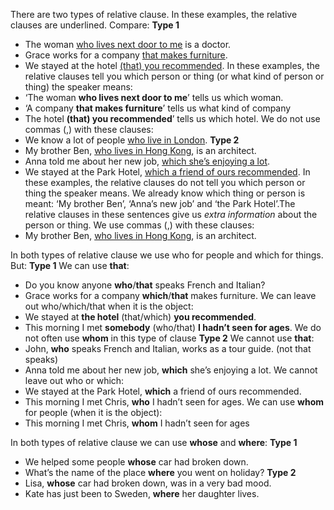 There are two types of relative clause. In these examples, the relative clauses are underlined. Compare:
**Type 1**
- The woman <u>who lives next door to me</u> is a doctor.
- Grace works for a company <u>that makes furniture</u>.
- We stayed at the hotel <u>(that) you recommended</u>.
In these examples, the relative clauses tell you which person or thing (or what kind of person or thing) the speaker means:
- ‘The woman **who lives next door to me**’ tells us which woman.
- ‘A company **that makes furniture**’ tells us what kind of company
- The hotel **(that) you recommended**’ tells us which hotel.
We do not use commas (,) with these clauses:
- We know a lot of people <u>who live in London</u>.
**Type 2**
- My brother Ben, <u>who lives in Hong Kong</u>, is an architect.
- Anna told me about her new job, <u>which she’s enjoying a lot</u>.
- We stayed at the Park Hotel, <u>which a friend of ours recommended</u>.
In these examples, the relative clauses do not tell you which person or thing the speaker means. We already know which thing or person is meant: ‘My brother Ben’, ‘Anna’s new job’ and ‘the Park Hotel’.The relative clauses in these sentences give us *extra information* about the person or thing.
We use commas (,) with these clauses:
- My brother Ben, <u>who lives in Hong Kong</u>, is an architect.

In both types of relative clause we use who for people and which for things. But:
**Type 1**
We can use **that**:
- Do you know anyone **who**/**that** speaks French and Italian?
- Grace works for a company **which**/**that** makes furniture.
We can leave out who/which/that when it is the object:
- We stayed at **the hotel** (that/which) **you recommended**.
- This morning I met **somebody** (who/that) **I hadn’t seen for ages**.
We do not often use **whom** in this type of clause
**Type 2**
We cannot use **that**:
- John, **who** speaks French and Italian, works as a tour guide. (not that speaks)
- Anna told me about her new job, **which** she’s enjoying a lot.
We cannot leave out who or which:
- We stayed at the Park Hotel, **which** a friend of ours recommended.
- This morning I met Chris, **who** I hadn’t seen for ages.
We can use **whom** for people (when it is the object):
- This morning I met Chris, **whom** I hadn’t seen for ages

In both types of relative clause we can use **whose** and **where**:
**Type 1**
- We helped some people **whose** car had broken down.
- What’s the name of the place **where** you went on holiday?
**Type 2**
- Lisa, **whose** car had broken down, was in a very bad mood.
- Kate has just been to Sweden, **where** her daughter lives.